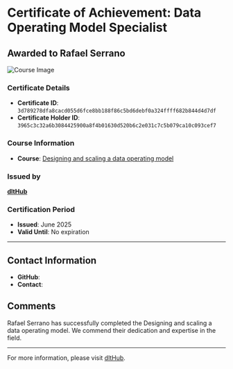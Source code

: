
# Certificate of Achievement: Data Operating Model Specialist

## Awarded to **Rafael Serrano**

![Course Image](../badges/Data_Ops_Specialist.png)

### Certificate Details
- **Certificate ID**: `3d789278dfa8cacd055d6fce8bb188f86c5bd6debf0a324ffff682b844d4d7df`
- **Certificate Holder ID**: `3965c3c32a6b3084425900a8f4b01630d520b6c2e031c7c5b079ca10c093cef7`

### Course Information
- **Course**: [Designing and scaling a data operating model](https://www.youtube.com/live/CMXm-7x0290)

### Issued by
[**dltHub**](https://dlthub.com/) 

### Certification Period
- **Issued**: June 2025
- **Valid Until**: No expiration

---

## Contact Information
- **GitHub**: 
- **Contact**: 

## Comments
Rafael Serrano has successfully completed the Designing and scaling a data operating model. We commend their dedication and expertise in the field.

---

For more information, please visit [dltHub](https://dlthub.com/).
    